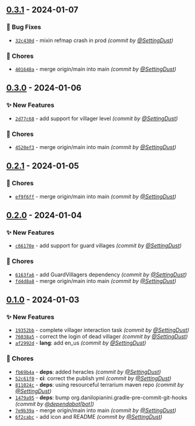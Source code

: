 
## [0.3.1] - 2024-01-07
### :bug: Bug Fixes
- [`32c430d`](https://github.com/SettingDust/HeraclesForVillagers/commit/32c430dffdbc31eadb6ba3a2259e2987d7c5eea2) - mixin refmap crash in prod *(commit by [@SettingDust](https://github.com/SettingDust))*

### :wrench: Chores
- [`401648a`](https://github.com/SettingDust/HeraclesForVillagers/commit/401648a478d3b4a3868c8605f692520523ecad11) - merge origin/main into main *(commit by [@SettingDust](https://github.com/SettingDust))*


## [0.3.0] - 2024-01-06
### :sparkles: New Features
- [`2d77c68`](https://github.com/SettingDust/HeraclesForVillagers/commit/2d77c68f0a4162c8546fe8ba0c842b96412cb134) - add support for villager level *(commit by [@SettingDust](https://github.com/SettingDust))*

### :wrench: Chores
- [`4520ef3`](https://github.com/SettingDust/HeraclesForVillagers/commit/4520ef38ccc4602f8810b4fb5e467b1867e77b87) - merge origin/main into main *(commit by [@SettingDust](https://github.com/SettingDust))*


## [0.2.1] - 2024-01-05
### :wrench: Chores
- [`ef9f6ff`](https://github.com/SettingDust/HeraclesForVillagers/commit/ef9f6ff41f98780fc35a1bbb3cdc1b6cf099ac1d) - merge origin/main into main *(commit by [@SettingDust](https://github.com/SettingDust))*


## [0.2.0] - 2024-01-04
### :sparkles: New Features
- [`c66170e`](https://github.com/SettingDust/HeraclesForVillagers/commit/c66170e372a844c525742e0b09b393d0b8325a51) - add support for guard villages *(commit by [@SettingDust](https://github.com/SettingDust))*

### :wrench: Chores
- [`6163fa6`](https://github.com/SettingDust/HeraclesForVillagers/commit/6163fa6c62faba9e3f59f7fa1fbb9351ae9427aa) - add GuardVillagers dependency *(commit by [@SettingDust](https://github.com/SettingDust))*
- [`fd4d8a8`](https://github.com/SettingDust/HeraclesForVillagers/commit/fd4d8a8c1fabf39140e4a3afdb2ded0584596229) - merge origin/main into main *(commit by [@SettingDust](https://github.com/SettingDust))*


## [0.1.0] - 2024-01-03
### :sparkles: New Features
- [`19352bb`](https://github.com/SettingDust/HeraclesForVillagers/commit/19352bb79969226ebe0f877d6820eabce342cd29) - complete villager interaction task *(commit by [@SettingDust](https://github.com/SettingDust))*
- [`76038a5`](https://github.com/SettingDust/HeraclesForVillagers/commit/76038a562749bdd4ce5d2b45507573b80b9fbc2e) - correct the login of dead villager *(commit by [@SettingDust](https://github.com/SettingDust))*
- [`af2992d`](https://github.com/SettingDust/HeraclesForVillagers/commit/af2992d317c91297d979a20e49bdbf7c449e52a0) - **lang**: add en_us *(commit by [@SettingDust](https://github.com/SettingDust))*

### :wrench: Chores
- [`fb69b4a`](https://github.com/SettingDust/HeraclesForVillagers/commit/fb69b4a63b13fc93e7893a595cfd1e3afb8fb95b) - **deps**: added heracles *(commit by [@SettingDust](https://github.com/SettingDust))*
- [`52c61f0`](https://github.com/SettingDust/HeraclesForVillagers/commit/52c61f010482934f76e7d02677727bdb071152ef) - **ci**: correct the publish yml *(commit by [@SettingDust](https://github.com/SettingDust))*
- [`811024c`](https://github.com/SettingDust/HeraclesForVillagers/commit/811024c55508caa776b3bc3a7a4647dd199c8099) - **deps**: using resourceful terrarium maven repo *(commit by [@SettingDust](https://github.com/SettingDust))*
- [`1479a95`](https://github.com/SettingDust/HeraclesForVillagers/commit/1479a95bd179e89a989208fcef0e0e90ffd748f8) - **deps**: bump org.danilopianini.gradle-pre-commit-git-hooks *(commit by [@dependabot[bot]](https://github.com/apps/dependabot))*
- [`7e9b39a`](https://github.com/SettingDust/HeraclesForVillagers/commit/7e9b39a3be4c6d60adf7e2ca890543a1abe1499e) - merge origin/main into main *(commit by [@SettingDust](https://github.com/SettingDust))*
- [`6f2cabc`](https://github.com/SettingDust/HeraclesForVillagers/commit/6f2cabc0711dc5900f8bd9bae785f44298375872) - add icon and README *(commit by [@SettingDust](https://github.com/SettingDust))*


[0.1.0]: https://github.com/SettingDust/HeraclesForVillagers/compare/0.0.0...0.1.0
[0.2.0]: https://github.com/SettingDust/HeraclesForVillagers/compare/0.1.0...0.2.0
[0.2.1]: https://github.com/SettingDust/HeraclesForVillagers/compare/0.2.0...0.2.1
[0.3.0]: https://github.com/SettingDust/HeraclesForVillagers/compare/0.2.1...0.3.0
[0.3.1]: https://github.com/SettingDust/HeraclesForVillagers/compare/0.3.0...0.3.1